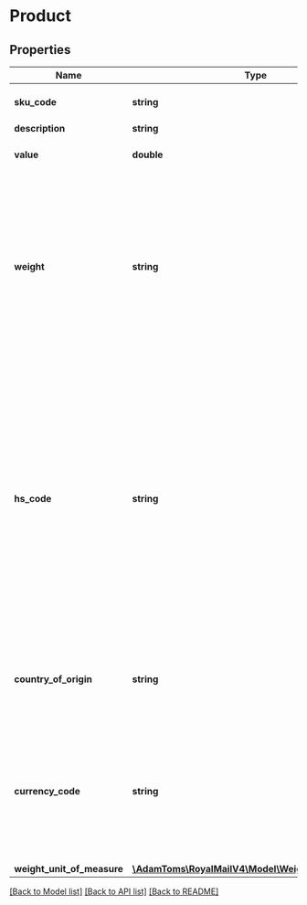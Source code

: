 # Product

## Properties
Name | Type | Description | Notes
------------ | ------------- | ------------- | -------------
**sku_code** | **string** | Product SKU &lt;br /&gt;Stock Keeping Unit Number. | 
**description** | **string** | Product Description | 
**value** | **double** | Product Value &lt;br /&gt;The value of an individual product. | 
**weight** | **string** | Weight &lt;br /&gt;The weight of an individual product in the unit of measure specified by WeightUnitOfMeasure (defaults to KG). &lt;br /&gt;             &lt;br /&gt;Required for dutiable shipments. &lt;br /&gt;The minimum weight allowed is 1 gram(for dutiable shipments only). &lt;br /&gt;The maximum weight allowed is 1000 KG. | 
**hs_code** | **string** | HS Code &lt;br /&gt;The Harmonized Commodity Description and Coding System Code. &lt;br /&gt;At minimum, the 6 alpha numeric code is required when the HS Code is provided (some services/destinations may require 8). &lt;br /&gt;Up to a 13 digit alpha numeric code can be used. &lt;br /&gt;Dots and spaces in your code are also allowed. &lt;br /&gt;Used by Customs to calculate potential duties / taxes. &lt;br /&gt;             &lt;br /&gt;Required by some carriers for dutiable shipments. | [optional] 
**country_of_origin** | **string** | Country of Origin / Manufacture &lt;br /&gt;ISO Alpha-2 Country Code &lt;br /&gt;             &lt;br /&gt;Required by some carriers for dutiable shipments. | [optional] 
**currency_code** | **string** | Currency Code &lt;br /&gt;The currency code used for any monetary value related to the shipment. &lt;br /&gt;3 letter ISO Currency Code &lt;br /&gt;             &lt;br /&gt;*Required if any monetary values other than zero are provided.* | 
**weight_unit_of_measure** | [**\AdamToms\RoyalMailV4\Model\WeightUnitOfMeasure**](WeightUnitOfMeasure.md) |  | [optional] 

[[Back to Model list]](../../README.md#documentation-for-models) [[Back to API list]](../../README.md#documentation-for-api-endpoints) [[Back to README]](../../README.md)

